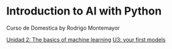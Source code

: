 # Introduction to AI with Python
Curso de Domestica by Rodrigo Montemayor


[Unidad 2: The basics of machine learning](./U2/README.md)
[U3: your first models](./U3/README.md)
